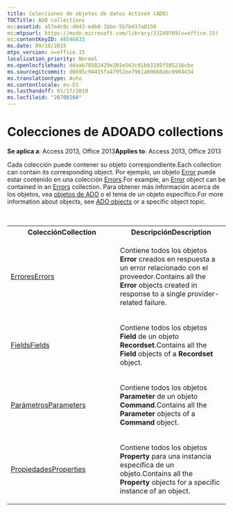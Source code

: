 ```yaml
---
title: Colecciones de objetos de datos ActiveX (ADO)
TOCTitle: ADO collections
ms:assetid: a57e4c0c-d043-edb8-1bbe-5b7b437a8150
ms:mtpsurl: https://msdn.microsoft.com/library/JJ249769(v=office.15)
ms:contentKeyID: 48546833
ms.date: 09/18/2015
mtps_version: v=office.15
localization_priority: Normal
ms.openlocfilehash: ddaab78582429e201e563c01bb3195f585216cbe
ms.sourcegitcommit: d6695c94415fa47952ee7961a69660abc0904434
ms.translationtype: Auto
ms.contentlocale: es-ES
ms.lasthandoff: 01/17/2019
ms.locfileid: "28708168"
---
```

# <a name="ado-collections"></a><span data-ttu-id="39b5b-102">Colecciones de ADO</span><span class="sxs-lookup"><span data-stu-id="39b5b-102">ADO collections</span></span>

<span data-ttu-id="39b5b-103">**Se aplica a**: Access 2013, Office 2013</span><span class="sxs-lookup"><span data-stu-id="39b5b-103">**Applies to**: Access 2013, Office 2013</span></span>

<span data-ttu-id="39b5b-104">Cada colección puede contener su objeto correspondiente.</span><span class="sxs-lookup"><span data-stu-id="39b5b-104">Each collection can contain its corresponding object.</span></span> <span data-ttu-id="39b5b-105">Por ejemplo, un objeto [Error](error-object-ado.md) puede estar contenido en una colección [Errors](errors-collection-ado.md).</span><span class="sxs-lookup"><span data-stu-id="39b5b-105">For example, an [Error](error-object-ado.md) object can be contained in an [Errors](errors-collection-ado.md) collection.</span></span> <span data-ttu-id="39b5b-106">Para obtener más información acerca de los objetos, vea [objetos de ADO](ado-objects-and-interfaces.md) o el tema de un objeto específico.</span><span class="sxs-lookup"><span data-stu-id="39b5b-106">For more information about objects, see [ADO objects](ado-objects-and-interfaces.md) or a specific object topic.</span></span>

<br/>

<table>
<colgroup>
<col style="width: 50%" />
<col style="width: 50%" />
</colgroup>
<tbody>
<tr class="even">
<th><span data-ttu-id="39b5b-107">Colección</span><span class="sxs-lookup"><span data-stu-id="39b5b-107">Collection</span></span></th>
<th><span data-ttu-id="39b5b-108">Descripción</span><span class="sxs-lookup"><span data-stu-id="39b5b-108">Description</span></span></th>
</tr>
<tr class="odd">
<td><p><span data-ttu-id="39b5b-109"><a href="errors-collection-ado.md">Errores</a></span><span class="sxs-lookup"><span data-stu-id="39b5b-109"><a href="errors-collection-ado.md">Errors</a></span></span></p></td>
<td><p><span data-ttu-id="39b5b-110">Contiene todos los objetos <strong>Error</strong> creados en respuesta a un error relacionado con el proveedor.</span><span class="sxs-lookup"><span data-stu-id="39b5b-110">Contains all the <strong>Error</strong> objects created in response to a single provider-related failure.</span></span></p></td>
</tr>
<tr class="even">
<td><p><span data-ttu-id="39b5b-111"><a href="fields-collection-ado.md">Fields</a></span><span class="sxs-lookup"><span data-stu-id="39b5b-111"><a href="fields-collection-ado.md">Fields</a></span></span></p></td>
<td><p><span data-ttu-id="39b5b-112">Contiene todos los objetos <strong>Field</strong> de un objeto <strong>Recordset</strong>.</span><span class="sxs-lookup"><span data-stu-id="39b5b-112">Contains all the <strong>Field</strong> objects of a <strong>Recordset</strong> object.</span></span></p></td>
</tr>
<tr class="odd">
<td><p><span data-ttu-id="39b5b-113"><a href="parameters-collection-ado.md">Parámetros</a></span><span class="sxs-lookup"><span data-stu-id="39b5b-113"><a href="parameters-collection-ado.md">Parameters</a></span></span></p></td>
<td><p><span data-ttu-id="39b5b-114">Contiene todos los objetos <strong>Parameter</strong> de un objeto <strong>Command</strong>.</span><span class="sxs-lookup"><span data-stu-id="39b5b-114">Contains all the <strong>Parameter</strong> objects of a <strong>Command</strong> object.</span></span></p></td>
</tr>
<tr class="even">
<td><p><span data-ttu-id="39b5b-115"><a href="properties-collection-ado.md">Propiedades</a></span><span class="sxs-lookup"><span data-stu-id="39b5b-115"><a href="properties-collection-ado.md">Properties</a></span></span></p></td>
<td><p><span data-ttu-id="39b5b-116">Contiene todos los objetos <strong>Property</strong> para una instancia específica de un objeto.</span><span class="sxs-lookup"><span data-stu-id="39b5b-116">Contains all the <strong>Property</strong> objects for a specific instance of an object.</span></span></p></td>
</tr>
</tbody>
</table>

<br/>

